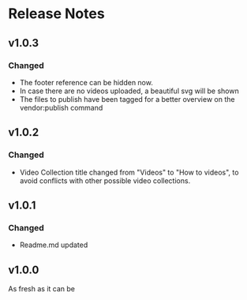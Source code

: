 # Release Notes

## v1.0.3

### Changed
- The footer reference can be hidden now.
- In case there are no videos uploaded, a beautiful svg will be shown
- The files to publish have been tagged for a better overview on the vendor:publish command

## v1.0.2

### Changed
- Video Collection title changed from "Videos" to "How to videos", to avoid conflicts with other possible video collections.

## v1.0.1

### Changed
- Readme.md updated

## v1.0.0
As fresh as it can be


